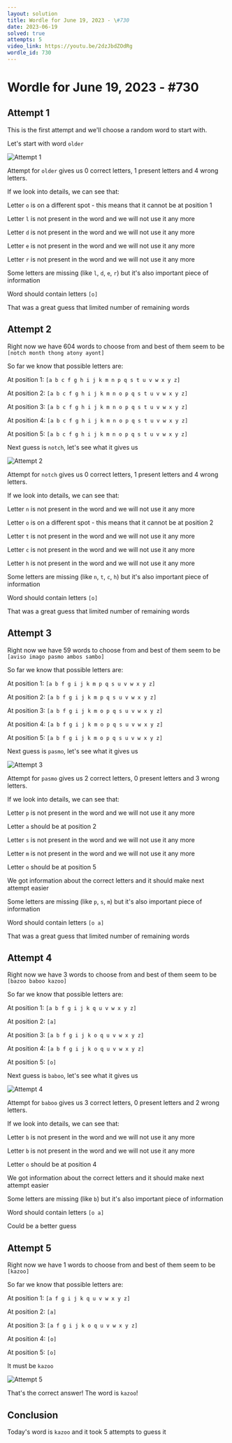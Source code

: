 ```yaml
---
layout: solution
title: Wordle for June 19, 2023 - \#730
date: 2023-06-19
solved: true
attempts: 5
video_link: https://youtu.be/2dzJbdZOdRg
wordle_id: 730
---
```


# Wordle for June 19, 2023 - \#730

## Attempt 1

This is the first attempt and we'll choose a random word to start with.

Let's start with word `older`

![Attempt 1](2023-06-19/attempt-1.png)

Attempt for `older` gives us 0 correct letters, 1 present letters and 4 wrong letters.

If we look into details, we can see that:

Letter `o` is on a different spot - this means that it cannot be at position 1

Letter `l` is not present in the word and we will not use it any more

Letter `d` is not present in the word and we will not use it any more

Letter `e` is not present in the word and we will not use it any more

Letter `r` is not present in the word and we will not use it any more

Some letters are missing (like `l`, `d`, `e`, `r`) but it's also important piece of information

Word should contain letters `[o]`

That was a great guess that limited number of remaining words



## Attempt 2

Right now we have 604 words to choose from and best of them seem to be `[notch month thong atony ayont]`

So far we know that possible letters are:

At position 1: `[a b c f g h i j k m n p q s t u v w x y z]`

At position 2: `[a b c f g h i j k m n o p q s t u v w x y z]`

At position 3: `[a b c f g h i j k m n o p q s t u v w x y z]`

At position 4: `[a b c f g h i j k m n o p q s t u v w x y z]`

At position 5: `[a b c f g h i j k m n o p q s t u v w x y z]`

Next guess is `notch`, let's see what it gives us

![Attempt 2](2023-06-19/attempt-2.png)

Attempt for `notch` gives us 0 correct letters, 1 present letters and 4 wrong letters.

If we look into details, we can see that:

Letter `n` is not present in the word and we will not use it any more

Letter `o` is on a different spot - this means that it cannot be at position 2

Letter `t` is not present in the word and we will not use it any more

Letter `c` is not present in the word and we will not use it any more

Letter `h` is not present in the word and we will not use it any more

Some letters are missing (like `n`, `t`, `c`, `h`) but it's also important piece of information

Word should contain letters `[o]`

That was a great guess that limited number of remaining words



## Attempt 3

Right now we have 59 words to choose from and best of them seem to be `[aviso imago pasmo ambos sambo]`

So far we know that possible letters are:

At position 1: `[a b f g i j k m p q s u v w x y z]`

At position 2: `[a b f g i j k m p q s u v w x y z]`

At position 3: `[a b f g i j k m o p q s u v w x y z]`

At position 4: `[a b f g i j k m o p q s u v w x y z]`

At position 5: `[a b f g i j k m o p q s u v w x y z]`

Next guess is `pasmo`, let's see what it gives us

![Attempt 3](2023-06-19/attempt-3.png)

Attempt for `pasmo` gives us 2 correct letters, 0 present letters and 3 wrong letters.

If we look into details, we can see that:

Letter `p` is not present in the word and we will not use it any more

Letter `a` should be at position 2

Letter `s` is not present in the word and we will not use it any more

Letter `m` is not present in the word and we will not use it any more

Letter `o` should be at position 5

We got information about the correct letters and it should make next attempt easier

Some letters are missing (like `p`, `s`, `m`) but it's also important piece of information

Word should contain letters `[o a]`

That was a great guess that limited number of remaining words



## Attempt 4

Right now we have 3 words to choose from and best of them seem to be `[bazoo baboo kazoo]`

So far we know that possible letters are:

At position 1: `[a b f g i j k q u v w x y z]`

At position 2: `[a]`

At position 3: `[a b f g i j k o q u v w x y z]`

At position 4: `[a b f g i j k o q u v w x y z]`

At position 5: `[o]`

Next guess is `baboo`, let's see what it gives us

![Attempt 4](2023-06-19/attempt-4.png)

Attempt for `baboo` gives us 3 correct letters, 0 present letters and 2 wrong letters.

If we look into details, we can see that:

Letter `b` is not present in the word and we will not use it any more

Letter `b` is not present in the word and we will not use it any more

Letter `o` should be at position 4

We got information about the correct letters and it should make next attempt easier

Some letters are missing (like `b`) but it's also important piece of information

Word should contain letters `[o a]`

Could be a better guess



## Attempt 5

Right now we have 1 words to choose from and best of them seem to be `[kazoo]`

So far we know that possible letters are:

At position 1: `[a f g i j k q u v w x y z]`

At position 2: `[a]`

At position 3: `[a f g i j k o q u v w x y z]`

At position 4: `[o]`

At position 5: `[o]`

It must be `kazoo`

![Attempt 5](2023-06-19/attempt-5.png)

That's the correct answer! The word is `kazoo`!

## Conclusion

Today's word is `kazoo` and it took 5 attempts to guess it

